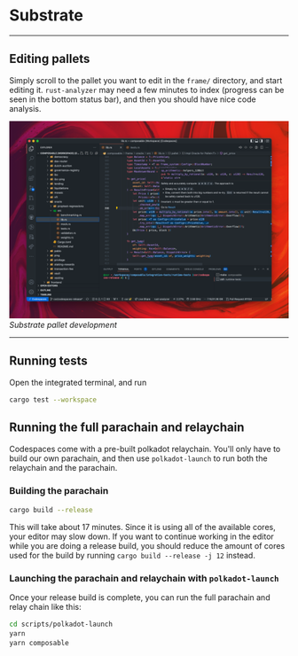 # Substrate

---

## Editing pallets

Simply scroll to the pallet you want to edit in the `frame/` directory, and start editing it. `rust-analyzer` may need a few minutes to index (progress can be seen in the bottom status bar), and then you should have nice code analysis.

![Substrate pallet development](./substrate-pallet-development.png)
*Substrate pallet development*

---

## Running tests

Open the integrated terminal, and run

```bash
cargo test --workspace
```

## Running the full parachain and relaychain

Codespaces come with a pre-built polkadot relaychain. You'll only have to build our own parachain, and then use `polkadot-launch` to run both the relaychain and the parachain.

### Building the parachain

```bash
cargo build --release
```

This will take about 17 minutes. Since it is using all of the available cores, your editor may slow down. If you want to continue working in the editor while you are doing a release build, you should reduce the amount of cores used for the build by running `cargo build --release -j 12` instead.


### Launching the parachain and relaychain with `polkadot-launch`

Once your release build is complete, you can run the full parachain and relay chain like this:

```bash
cd scripts/polkadot-launch
yarn
yarn composable
```
